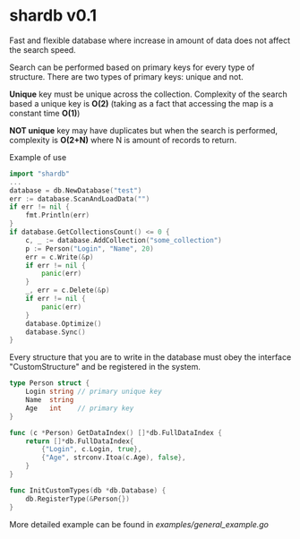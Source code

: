 # shardb v0.1
Fast and flexible database where increase in amount of data does not affect the search speed.

Search can be performed based on primary keys for every type of structure.
There are two types of primary keys: unique and not.

<b>Unique</b> key must be unique across the collection. 
Complexity of the search based a unique key is <b>O(2)</b> 
(taking as a fact that accessing the map is a constant time <b>O(1)</b>)

<b>NOT unique</b> key may have duplicates but when the search is performed,
complexity is <b>O(2+N)</b> where N is amount of records to return.

Example of use
```Go
import "shardb"
...
database = db.NewDatabase("test")
err := database.ScanAndLoadData("")
if err != nil {
    fmt.Println(err)
}
if database.GetCollectionsCount() <= 0 {
    c, _ := database.AddCollection("some_collection")
    p := Person("Login", "Name", 20)
    err = c.Write(&p)
    if err != nil {
        panic(err)
    }
    _, err = c.Delete(&p)
    if err != nil {
        panic(err)
    }
    database.Optimize()
    database.Sync()
}
```

Every structure that you are to write in the database must obey the interface "CustomStructure"
and be registered in the system.
```Go
type Person struct {
    Login string // primary unique key
    Name  string
    Age   int    // primary key
}

func (c *Person) GetDataIndex() []*db.FullDataIndex {
    return []*db.FullDataIndex{
        {"Login", c.Login, true},
        {"Age", strconv.Itoa(c.Age), false},
    }
}

func InitCustomTypes(db *db.Database) {
    db.RegisterType(&Person{})
}
```
More detailed example can be found in <i>examples/general_example.go</i>
